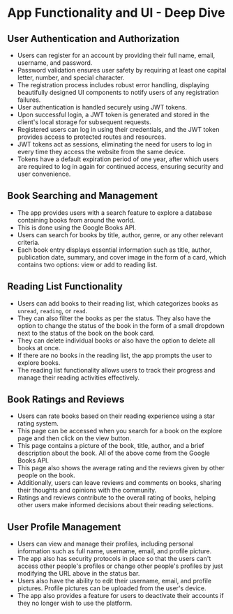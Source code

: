 # App Functionality and UI - Deep Dive

## User Authentication and Authorization

- Users can register for an account by providing their full name, email, username, and password.
- Password validation ensures user safety by requiring at least one capital letter, number, and special character.
- The registration process includes robust error handling, displaying beautifully designed UI components to notify users of any registration failures.
- User authentication is handled securely using JWT tokens.
- Upon successful login, a JWT token is generated and stored in the client's local storage for subsequent requests.
- Registered users can log in using their credentials, and the JWT token provides access to protected routes and resources.
- JWT tokens act as sessions, eliminating the need for users to log in every time they access the website from the same device.
- Tokens have a default expiration period of one year, after which users are required to log in again for continued access, ensuring security and user convenience.

## Book Searching and Management

- The app provides users with a search feature to explore a database containing books from around the world.
- This is done using the Google Books API.
- Users can search for books by title, author, genre, or any other relevant criteria.
- Each book entry displays essential information such as title, author, publication date, summary, and cover image in the form of a card, which contains two options: view or add to reading list.

## Reading List Functionality

- Users can add books to their reading list, which categorizes books as `unread`, `reading`, or `read`.
- They can also filter the books as per the status. They also have the option to change the status of the book in the form of a small dropdown next to the status of the book on the book card.
- They can delete individual books or also have the option to delete all books at once.
- If there are no books in the reading list, the app prompts the user to explore books.
- The reading list functionality allows users to track their progress and manage their reading activities effectively.

## Book Ratings and Reviews

- Users can rate books based on their reading experience using a star rating system.
- This page can be accessed when you search for a book on the explore page and then click on the view button. 
- This page contains a picture of the book, title, author, and a brief description about the book. All of the above come from the Google Books API.
- This page also shows the average rating and the reviews given by other people on the book.
- Additionally, users can leave reviews and comments on books, sharing their thoughts and opinions with the community.
- Ratings and reviews contribute to the overall rating of books, helping other users make informed decisions about their reading selections.

## User Profile Management

- Users can view and manage their profiles, including personal information such as full name, username, email, and profile picture.
- The app also has security protocols in place so that the users can't access other people's profiles or change other people's profiles by just modifying the URL above in the status bar.
- Users also have the ability to edit their username, email, and profile pictures. Profile pictures can be uploaded from the user's device.
- The app also provides a feature for users to deactivate their accounts if they no longer wish to use the platform.

